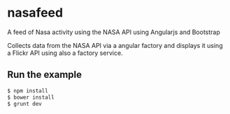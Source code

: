 nasafeed
========

A feed of Nasa activity using the NASA API using Angularjs and Bootstrap

Collects data from the NASA API via a angular factory and displays it using a Flickr API using also a factory service.

## Run the example

```bash
$ npm install
$ bower install
$ grunt dev
```
